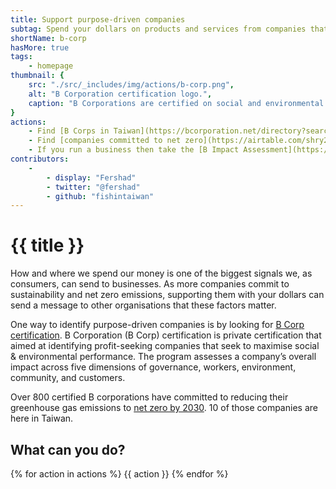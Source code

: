 ```yaml
---
title: Support purpose-driven companies
subtag: Spend your dollars on products and services from companies that are committed to social and environmental change.
shortName: b-corp
hasMore: true
tags:
    - homepage
thumbnail: { 
    src: "./src/_includes/img/actions/b-corp.png", 
    alt: "B Corporation certification logo.",
    caption: "B Corporations are certified on social and environmental performance. Source <a href='https://bullhorncreative.com/'>Bullhorn Creative</a>"
}
actions:
    - Find [B Corps in Taiwan](https://bcorporation.net/directory?search=&industry=&country=Taiwan&state=&city=) (or [globally](https://bcorporation.net/directory)) & support them.
    - Find [companies committed to net zero](https://airtable.com/shry2MiYSWGcDmMHn/tblRkevbm6ahEasKd/viw0nV0UB9pPQzE46) by 2030.
    - If you run a business then take the [B Impact Assessment](https://bimpactassessment.net/).
contributors:
    - 
        - display: "Fershad"
        - twitter: "@fershad"
        - github: "fishintaiwan"
---
```

# {{ title }}
How and where we spend our money is one of the biggest signals we, as consumers, can send to businesses. As more companies commit to sustainability and net zero emissions, supporting them with your dollars can send a message to other organisations that these factors matter.

One way to identify purpose-driven companies is by looking for [B Corp certification](https://bcorporation.net/). B Corporation (B Corp) certification is private certification that aimed at identifying profit-seeking companies that seek to maximise social & environmental performance. The program assesses a company’s overall impact across five dimensions of governance, workers, environment, community, and customers.

Over 800 certified B corporations have committed to reducing their greenhouse gas emissions to [net zero by 2030](https://www.bcorpclimatecollective.org/net-zero-2030). 10 of those companies are here in Taiwan.


<div class="action-cta card" data-padded>
<h2>
    What can you do?
</h2>
{% for action in actions %}
{{ action }}
{% endfor %}
</div>